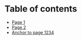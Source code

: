 # Table of contents

* [Page 1](README.md)
* [Page 2](page-2.md)
* [Anchor to page 1234](README.md#heading)
